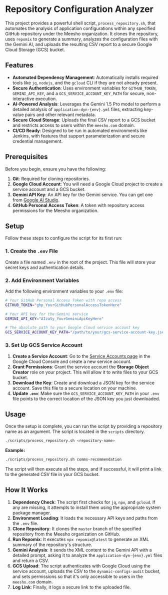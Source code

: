 # Repository Configuration Analyzer

This project provides a powerful shell script, `process_repository.sh`, that automates the analysis of application configurations within any specified GitHub repository under the Meesho organization. It clones the repository, uses `repomix` to generate a summary, analyzes the configuration files with the Gemini AI, and uploads the resulting CSV report to a secure Google Cloud Storage (GCS) bucket.

## Features

- **Automated Dependency Management**: Automatically installs required tools like `jq`, `nodejs`, and the `gcloud` CLI if they are not already present.
- **Secure Authentication**: Uses environment variables for `GITHUB_TOKEN`, `GEMINI_API_KEY`, and a `GCS_SERVICE_ACCOUNT_KEY_PATH` for secure, non-interactive execution.
- **AI-Powered Analysis**: Leverages the Gemini 1.5 Pro model to perform a detailed analysis of `application-dyn-{env}.yml` files, extracting key-value pairs and other relevant metadata.
- **Secure Cloud Storage**: Uploads the final CSV report to a GCS bucket and restricts access to users within the `meesho.com` domain.
- **CI/CD Ready**: Designed to be run in automated environments like Jenkins, with features that support parameterization and secure credential management.

## Prerequisites

Before you begin, ensure you have the following:

1.  **Git**: Required for cloning repositories.
2.  **Google Cloud Account**: You will need a Google Cloud project to create a service account and a GCS bucket.
3.  **Gemini API Key**: An API key for the Gemini service. You can get one from [Google AI Studio](https://aistudio.google.com/app/apikey).
4.  **GitHub Personal Access Token**: A token with repository access permissions for the Meesho organization.

## Setup

Follow these steps to configure the script for its first run:

### 1. Create the `.env` File

Create a file named `.env` in the root of the project. This file will store your secret keys and authentication details.

### 2. Add Environment Variables

Add the following environment variables to your `.env` file:

```bash
# Your GitHub Personal Access Token with repo access
GITHUB_TOKEN="ghp_YourGitHubPersonalAccessTokenHere"

# Your API key for the Gemini service
GEMINI_API_KEY="AIzaSy_YourGeminiApiKeyHere"

# The absolute path to your Google Cloud service account key
GCS_SERVICE_ACCOUNT_KEY_PATH="/path/to/your/gcs-service-account-key.json"
```

### 3. Set Up GCS Service Account

1.  **Create a Service Account**: Go to the [Service Accounts page](https://console.cloud.google.com/iam-admin/serviceaccounts) in the Google Cloud Console and create a new service account.
2.  **Grant Permissions**: Grant the service account the **Storage Object Creator** role on your project. This will allow it to write files to your GCS bucket.
3.  **Download the Key**: Create and download a JSON key for the service account. Save this file to a secure location on your machine.
4.  **Update `.env`**: Make sure the `GCS_SERVICE_ACCOUNT_KEY_PATH` in your `.env` file points to the correct location of the JSON key you just downloaded.

## Usage

Once the setup is complete, you can run the script by providing a repository name as an argument. The script is located in the `scripts` directory.

```bash
./scripts/process_repository.sh <repository-name>
```

**Example:**

```bash
./scripts/process_repository.sh comms-recommendation
```

The script will then execute all the steps, and if successful, it will print a link to the generated CSV file in your GCS bucket.

## How It Works

1.  **Dependency Check**: The script first checks for `jq`, `npx`, and `gcloud`. If any are missing, it attempts to install them using the appropriate system package manager.
2.  **Environment Loading**: It loads the necessary API keys and paths from the `.env` file.
3.  **Clone Repository**: It clones the `master` branch of the specified repository from the Meesho organization on GitHub.
4.  **Run Repomix**: It executes `npx repomix@latest` to generate an XML summary of the repository's structure.
5.  **Gemini Analysis**: It sends the XML content to the Gemini API with a detailed prompt, asking it to analyze the `application-dyn-{env}.yml` files and return a CSV.
6.  **GCS Upload**: The script authenticates with Google Cloud using the service account, uploads the CSV to the `dynamic-configs-audit` bucket, and sets permissions so that it's only accessible to users in the `meesho.com` domain.
7.  **Log Link**: Finally, it logs a secure link to the uploaded file.
